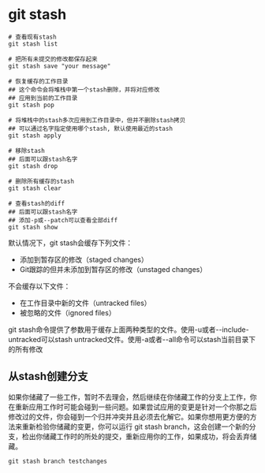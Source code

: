 # git stash

```
# 查看现有stash
git stash list

# 把所有未提交的修改都保存起来
git stash save "your message"

# 恢复缓存的工作目录
## 这个命令会将堆栈中第一个stash删除，并将对应修改
## 应用到当前的工作目录
git stash pop

# 将堆栈中的stash多次应用到工作目录中，但并不删除stash拷贝
## 可以通过名字指定使用哪个stash, 默认使用最近的stash
git stash apply

# 移除stash
## 后面可以跟stash名字
git stash drop

# 删除所有缓存的stash
git stash clear

# 查看stash的diff
## 后面可以跟stash名字
## 添加-p或--patch可以查看全部diff
git stash show
```

默认情况下，git stash会缓存下列文件：
+ 添加到暂存区的修改（staged changes）
+ Git跟踪的但并未添加到暂存区的修改（unstaged changes）

不会缓存以下文件：
+ 在工作目录中新的文件（untracked files）
+ 被忽略的文件（ignored files）

git stash命令提供了参数用于缓存上面两种类型的文件。使用-u或者--include-untracked可以stash untracked文件。使用-a或者--all命令可以stash当前目录下的所有修改

## 从stash创建分支

如果你储藏了一些工作，暂时不去理会，然后继续在你储藏工作的分支上工作，你在重新应用工作时可能会碰到一些问题。如果尝试应用的变更是针对一个你那之后修改过的文件，你会碰到一个归并冲突并且必须去化解它。如果你想用更方便的方法来重新检验你储藏的变更，你可以运行 git stash branch，这会创建一个新的分支，检出你储藏工作时的所处的提交，重新应用你的工作，如果成功，将会丢弃储藏。

```
git stash branch testchanges
```
